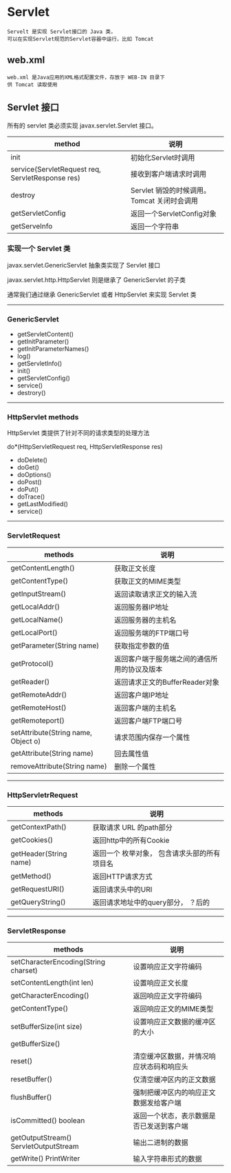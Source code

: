 # Servlet

    Servelt 是实现 Servlet接口的 Java 类，
    可以在实现Servlet规范的Servlet容器中运行，比如 Tomcat

## web.xml

    web.xml 是Java应用的XML格式配置文件，存放于 WEB-IN 目录下
    供 Tomcat 读取使用


## Servlet 接口

所有的 servlet 类必须实现 javax.servlet.Servlet 接口。

method | 说明
-|-
init| 初始化Servlet时调用
service(ServletRequest req, ServletResponse res) | 接收到客户端请求时调用
destroy | Servlet 销毁的时候调用。 Tomcat 关闭时会调用
getServletConfig | 返回一个ServletConfig对象
getServeInfo | 返回一个字符串


### 实现一个 Servlet 类

javax.servlet.GenericServlet 抽象类实现了 Servlet 接口

javax.servlet.http.HttpServlet 则是继承了 GenericServlet 的子类

通常我们通过继承 GenericServlet 或者 HttpServlet 来实现 Servlet 类

---

### GenericServlet

- getServletContent()
- getInitParameter()
- getInitParameterNames()
- log()
- getServletInfo()
- init()
- getServletConfig()
- service()
- destrory()

----

### HttpServlet methods

HttpServlet 类提供了针对不同的请求类型的处理方法

do*(HttpServletRequest req, HttpServletResponse res)

- doDelete()
- doGet()
- doOptions()
- doPost()
- doPut()
- doTrace()
- getLastModified()
- service()

---

### ServletRequest
methods | 说明
-|-
getContentLength() | 获取正文长度
getContentType() | 获取正文的MIME类型
getInputStream() | 返回读取请求正文的输入流
getLocalAddr() | 返回服务器IP地址
getLocalName() | 返回服务器的主机名
getLocalPort() | 返回服务端的FTP端口号
getParameter(String name) | 获取指定参数的值
getProtocol() | 返回客户端于服务端之间的通信所用的协议及版本
getReader() | 返回请求正文的BufferReader对象
getRemoteAddr() | 返回客户端IP地址
getRemoteHost() | 返回客户端的主机名
getRemoteport() | 返回客户端FTP端口号
setAttribute(String name, Object o) | 请求范围内保存一个属性
getAttribute(String name) | 回去属性值
removeAttribute(String name) | 删除一个属性

---

### HttpServletrRequest
methods | 说明
-|-
getContextPath() | 获取请求 URL 的path部分
getCookies() | 返回http中的所有Cookie
getHeader(String name) | 返回一个 枚举对象， 包含请求头部的所有项目名
getMethod() | 返回HTTP请求方式
getRequestURI() | 返回请求头中的URI
getQueryString() | 返回请求地址中的query部分， ？后的

----

### ServletResponse
methods | 说明
-|-
setCharacterEncoding(String charset) | 设置响应正文字符编码
setContentLength(int len) | 设置响应正文长度
getCharacterEncoding() | 返回响应正文字符编码
getContentType() | 返回响应正文的MIME类型
setBufferSize(int size) | 设置响应正文数据的缓冲区的大小
getBufferSize() | 
reset() | 清空缓冲区数据，并情况响应状态码和响应头
resetBuffer() | 仅清空缓冲区内的正文数据
flushBuffer() | 强制把缓冲区内的响应正文数据发给客户端
isCommitted() boolean | 返回一个状态，表示数据是否已发送到客户端
getOutputStream() ServletOutputStream | 输出二进制的数据
getWrite() PrintWriter | 输入字符串形式的数据